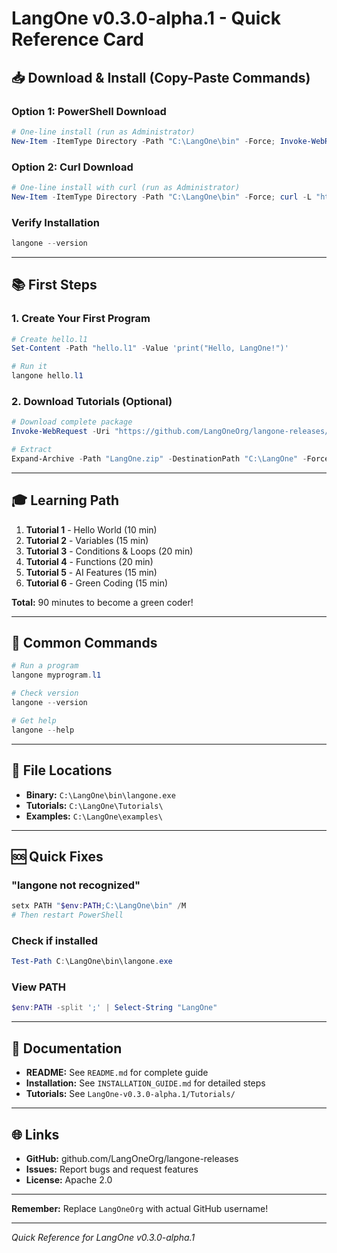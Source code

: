 # LangOne v0.3.0-alpha.1 - Quick Reference Card

## 📥 Download & Install (Copy-Paste Commands)

### Option 1: PowerShell Download

```powershell
# One-line install (run as Administrator)
New-Item -ItemType Directory -Path "C:\LangOne\bin" -Force; Invoke-WebRequest -Uri "https://github.com/LangOneOrg/langone-releases/raw/main/langone.exe" -OutFile "C:\LangOne\bin\langone.exe"; $env:PATH += ";C:\LangOne\bin"; setx PATH "$env:PATH;C:\LangOne\bin" /M
```

### Option 2: Curl Download

```powershell
# One-line install with curl (run as Administrator)
New-Item -ItemType Directory -Path "C:\LangOne\bin" -Force; curl -L "https://github.com/LangOneOrg/langone-releases/raw/main/langone.exe" -o "C:\LangOne\bin\langone.exe"; $env:PATH += ";C:\LangOne\bin"; setx PATH "$env:PATH;C:\LangOne\bin" /M
```

### Verify Installation

```powershell
langone --version
```

---

## 📚 First Steps

### 1. Create Your First Program

```powershell
# Create hello.l1
Set-Content -Path "hello.l1" -Value 'print("Hello, LangOne!")'

# Run it
langone hello.l1
```

### 2. Download Tutorials (Optional)

```powershell
# Download complete package
Invoke-WebRequest -Uri "https://github.com/LangOneOrg/langone-releases/raw/main/LangOne-v0.3.0-alpha.1-windows-x64.zip" -OutFile "LangOne.zip"

# Extract
Expand-Archive -Path "LangOne.zip" -DestinationPath "C:\LangOne" -Force
```

---

## 🎓 Learning Path

1. **Tutorial 1** - Hello World (10 min)
2. **Tutorial 2** - Variables (15 min)
3. **Tutorial 3** - Conditions & Loops (20 min)
4. **Tutorial 4** - Functions (20 min)
5. **Tutorial 5** - AI Features (15 min)
6. **Tutorial 6** - Green Coding (15 min)

**Total:** 90 minutes to become a green coder!

---

## 🔧 Common Commands

```powershell
# Run a program
langone myprogram.l1

# Check version
langone --version

# Get help
langone --help
```

---

## 📍 File Locations

- **Binary:** `C:\LangOne\bin\langone.exe`
- **Tutorials:** `C:\LangOne\Tutorials\`
- **Examples:** `C:\LangOne\examples\`

---

## 🆘 Quick Fixes

### "langone not recognized"
```powershell
setx PATH "$env:PATH;C:\LangOne\bin" /M
# Then restart PowerShell
```

### Check if installed
```powershell
Test-Path C:\LangOne\bin\langone.exe
```

### View PATH
```powershell
$env:PATH -split ';' | Select-String "LangOne"
```

---

## 📖 Documentation

- **README:** See `README.md` for complete guide
- **Installation:** See `INSTALLATION_GUIDE.md` for detailed steps
- **Tutorials:** See `LangOne-v0.3.0-alpha.1/Tutorials/`

---

## 🌐 Links

- **GitHub:** github.com/LangOneOrg/langone-releases
- **Issues:** Report bugs and request features
- **License:** Apache 2.0

---

**Remember:** Replace `LangOneOrg` with actual GitHub username!

---

*Quick Reference for LangOne v0.3.0-alpha.1*

